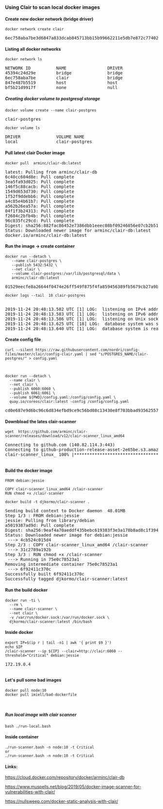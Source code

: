 ### Using Clair to scan local docker images

#### Create new docker network (bridge driver)

```console
docker network create clair
```
<pre>
6ec758aba7be3d6847a833dcab845713bb15b99662211e5db7e872c77402ff42
</pre>
#### Listing all docker networks
```console
docker network ls

```
<pre>
NETWORK ID          NAME                DRIVER              SCOPE
45394c24d29e        bridge              bridge              local
6ec758aba7be        clair               bridge              local
847e487b5519        host                host                local
bf5b21d9917f        none                null                local
</pre>
##### Creating docker volume to postgresql storage

```console
docker volume create --name clair-postgres
```
<pre>
clair-postgres
</pre>

```console
docker volume ls 
```
<pre>
DRIVER              VOLUME NAME
local               clair-postgres
</pre>

#### Pull latest clair Docker image 
```console
docker pull  arminc/clair-db:latest
```
<pre>
latest: Pulling from arminc/clair-db
6c40cc604d8e: Pull complete 
3ea5fa93d025: Pull complete 
146f5c88cacb: Pull complete 
1549d653d730: Pull complete 
1f52f9ddebb6: Pull complete 
a4c85e4b61b7: Pull complete 
a562b26ea57a: Pull complete 
04f1f3b24313: Pull complete 
f2684c2bfb4b: Pull complete 
96c035fc29cd: Pull complete 
Digest: sha256:882fac86452e7386dbb1eeec08bf09246056e07cb2b51d419c359c998e3b8e3a
Status: Downloaded newer image for arminc/clair-db:latest
docker.io/arminc/clair-db:latest
</pre>

#### Run the image -> create container
```console
docker run --detach \
   --name clair-postgres \
   --publish 5432:5432 \
   --net clair \
   --volume clair-postgres:/var/lib/postgresql/data \
   arminc/clair-db:latest
```
<pre>
01529eecfe8a26644f0474e26ff549f875f4fa859456389fb5679cb27a9b437e
</pre>

```console    
docker logs --tail  10 clair-postgres 
```

<pre> 
2019-11-24 20:48:13.582 UTC [1] LOG:  listening on IPv4 address "0.0.0.0", port 5432
2019-11-24 20:48:13.583 UTC [1] LOG:  listening on IPv6 address "::", port 5432
2019-11-24 20:48:13.586 UTC [1] LOG:  listening on Unix socket "/var/run/postgresql/.s.PGSQL.5432"
2019-11-24 20:48:13.625 UTC [18] LOG:  database system was shut down at 2019-11-22 04:12:37 UTC
2019-11-24 20:48:13.640 UTC [1] LOG:  database system is ready to accept connections
</pre>   


#### Create config file 
```console
curl --silent https://raw.githubusercontent.com/nordri/config-files/master/clair/config-clair.yaml | sed "s/POSTGRES_NAME/clair-postgres/" > config.yaml
```
<pre>

</pre>


```console
docker run --detach \
  --name clair \
  --net clair \
  --publish 6060:6060 \
  --publish 6061:6061 \
  --volume ${PWD}/config.yaml:/config/config.yaml \
  quay.io/coreos/clair:latest -config /config/config.yaml
```
<pre>
cd0e687e9d6bc96c6d834efbd9ce9c56bd08c13430e8f703bbad935625571615
</pre>



#### Downbload the lates clair-scanner

```console
wget  https://github.com/arminc/clair-scanner/releases/download/v12/clair-scanner_linux_amd64
```
<pre>
Connecting to github.com (140.82.114.3:443)
Connecting to github-production-release-asset-2e65be.s3.amazonaws.com (52.216.141.100:443)
clair-scanner_linux_ 100% |**************************************************************************************| 9631k  0:00:00 ETA

</pre>

#### Build the docker image

```docker
FROM debian:jessie

COPY clair-scanner_linux_amd64 /clair-scanner
RUN chmod +x /clair-scanner
```


```console
docker build -t djkormo/clair-scanner .
```
<pre>
Sending build context to Docker daemon  48.01MB
Step 1/3 : FROM debian:jessie
jessie: Pulling from library/debian
a5019387ad9d: Pull complete 
Digest: sha256:9eaf4a70aeddf435bebc619383f3e3a178b8ad8c1f3948319cdf74b65918d156
Status: Downloaded newer image for debian:jessie
 ---> 4cb524c015d4
Step 2/3 : COPY clair-scanner_linux_amd64 /clair-scanner
 ---> 31c2789a192b
Step 3/3 : RUN chmod +x /clair-scanner
 ---> Running in 75e0c78523a1
Removing intermediate container 75e0c78523a1
 ---> 6f92411c370c
Successfully built 6f92411c370c
Successfully tagged djkormo/clair-scanner:latest
</pre>



#### Run the build docker 
```console
docker run -ti \
  --rm \
  --name clair-scanner \
  --net clair \
  -v /var/run/docker.sock:/var/run/docker.sock \
  djkormo/clair-scanner:latest /bin/bash
```

#### Inside docker
```console
export IP=$(ip r | tail -n1 | awk '{ print $9 }')
echo $IP 
/clair-scanner --ip ${IP} --clair=http://clair:6060 --threshold="Critical" debian:jessie
```
<pre>
172.19.0.4

</pre>

#### Let's pull some bad images
```console
docker pull node:10
docker pull imiell/bad-dockerfile
```

<pre>

</pre>
##### Run local image with clair scanner
```console
bash ./run-local.bash 
```

#### Inside container
```console
./run-scanner.bash -n node:10 -t Critical
or 
./run-scanner.bash -n node:10 -t Critical
```

#### Links:

https://cloud.docker.com/repository/docker/arminc/clair-db

https://www.muspells.net/blog/2019/05/docker-image-scanner-for-vulnerabilities-with-clair/

https://nullsweep.com/docker-static-analysis-with-clair/



